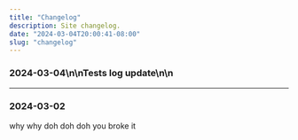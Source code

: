 ```yaml
---
title: "Changelog"
description: Site changelog.
date: "2024-03-04T20:00:41-08:00"
slug: "changelog"
---
```

### 2024-03-04\n\nTests log update\n\n
---
### 2024-03-02

why why
doh doh doh
you broke it